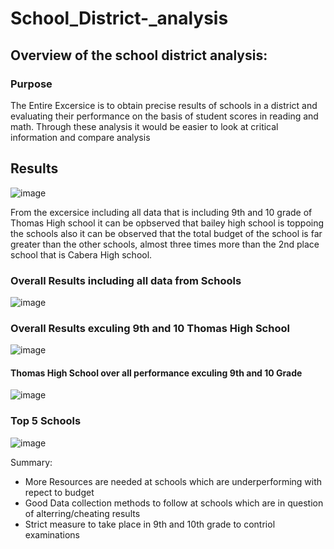 # School_District-_analysis

## Overview of the school district analysis:

### Purpose 
The Entire Excersice is to obtain precise results of schools in a district and evaluating their performance on the basis of student scores in reading and math. 
Through these analysis it would be easier to look at critical information and compare analysis

## Results

![image](https://user-images.githubusercontent.com/93438664/153997246-c6d602de-7b0b-4545-bde3-c27df3a463c8.png)

From the excersice including all data that is including 9th and 10 grade of Thomas High school it can be opbserved that bailey high school is toppoing the schools also it can be observed that the total budget of the school is far greater than the other schools, almost three times more than the 2nd place school that is Cabera High school. 

### Overall Results including all data from Schools 
![image](https://user-images.githubusercontent.com/93438664/153997863-21a7803c-bf79-454e-a14a-51c4113fcad2.png)

### Overall Results exculing 9th and 10 Thomas High School 
![image](https://user-images.githubusercontent.com/93438664/153997542-5cfe0a0e-222f-47f8-a60c-cb145008fffc.png)


#### Thomas High School over all performance exculing 9th and 10 Grade 
![image](https://user-images.githubusercontent.com/93438664/153997620-0e973286-584f-4faf-8757-0da15f4817e9.png)


### Top 5 Schools 
![image](https://user-images.githubusercontent.com/93438664/153998047-ffb18495-a951-481b-b9e2-f35e1796894a.png)

Summary:

- More Resources are needed at schools which are underperforming with repect to budget 
- Good Data collection methods to follow at schools which are in question of alterring/cheating results 
- Strict measure to take place in 9th and 10th grade to contriol examinations 
